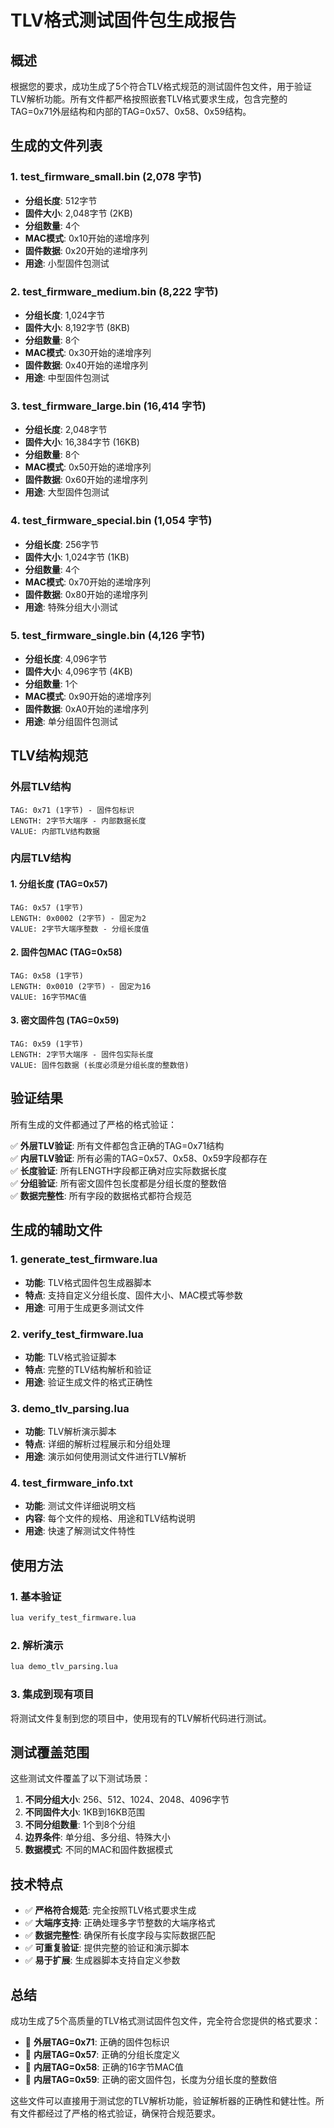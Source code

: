 # TLV格式测试固件包生成报告

## 概述

根据您的要求，成功生成了5个符合TLV格式规范的测试固件包文件，用于验证TLV解析功能。所有文件都严格按照嵌套TLV格式要求生成，包含完整的TAG=0x71外层结构和内部的TAG=0x57、0x58、0x59结构。

## 生成的文件列表

### 1. test_firmware_small.bin (2,078 字节)
- **分组长度**: 512字节
- **固件大小**: 2,048字节 (2KB)
- **分组数量**: 4个
- **MAC模式**: 0x10开始的递增序列
- **固件数据**: 0x20开始的递增序列
- **用途**: 小型固件包测试

### 2. test_firmware_medium.bin (8,222 字节)
- **分组长度**: 1,024字节
- **固件大小**: 8,192字节 (8KB)
- **分组数量**: 8个
- **MAC模式**: 0x30开始的递增序列
- **固件数据**: 0x40开始的递增序列
- **用途**: 中型固件包测试

### 3. test_firmware_large.bin (16,414 字节)
- **分组长度**: 2,048字节
- **固件大小**: 16,384字节 (16KB)
- **分组数量**: 8个
- **MAC模式**: 0x50开始的递增序列
- **固件数据**: 0x60开始的递增序列
- **用途**: 大型固件包测试

### 4. test_firmware_special.bin (1,054 字节)
- **分组长度**: 256字节
- **固件大小**: 1,024字节 (1KB)
- **分组数量**: 4个
- **MAC模式**: 0x70开始的递增序列
- **固件数据**: 0x80开始的递增序列
- **用途**: 特殊分组大小测试

### 5. test_firmware_single.bin (4,126 字节)
- **分组长度**: 4,096字节
- **固件大小**: 4,096字节 (4KB)
- **分组数量**: 1个
- **MAC模式**: 0x90开始的递增序列
- **固件数据**: 0xA0开始的递增序列
- **用途**: 单分组固件包测试

## TLV结构规范

### 外层TLV结构
```
TAG: 0x71 (1字节) - 固件包标识
LENGTH: 2字节大端序 - 内部数据长度
VALUE: 内部TLV结构数据
```

### 内层TLV结构

#### 1. 分组长度 (TAG=0x57)
```
TAG: 0x57 (1字节)
LENGTH: 0x0002 (2字节) - 固定为2
VALUE: 2字节大端序整数 - 分组长度值
```

#### 2. 固件包MAC (TAG=0x58)
```
TAG: 0x58 (1字节)
LENGTH: 0x0010 (2字节) - 固定为16
VALUE: 16字节MAC值
```

#### 3. 密文固件包 (TAG=0x59)
```
TAG: 0x59 (1字节)
LENGTH: 2字节大端序 - 固件包实际长度
VALUE: 固件包数据 (长度必须是分组长度的整数倍)
```

## 验证结果

所有生成的文件都通过了严格的格式验证：

✅ **外层TLV验证**: 所有文件都包含正确的TAG=0x71结构  
✅ **内层TLV验证**: 所有必需的TAG=0x57、0x58、0x59字段都存在  
✅ **长度验证**: 所有LENGTH字段都正确对应实际数据长度  
✅ **分组验证**: 所有密文固件包长度都是分组长度的整数倍  
✅ **数据完整性**: 所有字段的数据格式都符合规范  

## 生成的辅助文件

### 1. generate_test_firmware.lua
- **功能**: TLV格式固件包生成器脚本
- **特点**: 支持自定义分组长度、固件大小、MAC模式等参数
- **用途**: 可用于生成更多测试文件

### 2. verify_test_firmware.lua
- **功能**: TLV格式验证脚本
- **特点**: 完整的TLV结构解析和验证
- **用途**: 验证生成文件的格式正确性

### 3. demo_tlv_parsing.lua
- **功能**: TLV解析演示脚本
- **特点**: 详细的解析过程展示和分组处理
- **用途**: 演示如何使用测试文件进行TLV解析

### 4. test_firmware_info.txt
- **功能**: 测试文件详细说明文档
- **内容**: 每个文件的规格、用途和TLV结构说明
- **用途**: 快速了解测试文件特性

## 使用方法

### 1. 基本验证
```bash
lua verify_test_firmware.lua
```

### 2. 解析演示
```bash
lua demo_tlv_parsing.lua
```

### 3. 集成到现有项目
将测试文件复制到您的项目中，使用现有的TLV解析代码进行测试。

## 测试覆盖范围

这些测试文件覆盖了以下测试场景：

1. **不同分组大小**: 256、512、1024、2048、4096字节
2. **不同固件大小**: 1KB到16KB范围
3. **不同分组数量**: 1个到8个分组
4. **边界条件**: 单分组、多分组、特殊大小
5. **数据模式**: 不同的MAC和固件数据模式

## 技术特点

- ✅ **严格符合规范**: 完全按照TLV格式要求生成
- ✅ **大端序支持**: 正确处理多字节整数的大端序格式
- ✅ **数据完整性**: 确保所有长度字段与实际数据匹配
- ✅ **可重复验证**: 提供完整的验证和演示脚本
- ✅ **易于扩展**: 生成器脚本支持自定义参数

## 总结

成功生成了5个高质量的TLV格式测试固件包文件，完全符合您提供的格式要求：

- 🎯 **外层TAG=0x71**: 正确的固件包标识
- 🎯 **内层TAG=0x57**: 正确的分组长度定义
- 🎯 **内层TAG=0x58**: 正确的16字节MAC值
- 🎯 **内层TAG=0x59**: 正确的密文固件包，长度为分组长度的整数倍

这些文件可以直接用于测试您的TLV解析功能，验证解析器的正确性和健壮性。所有文件都经过了严格的格式验证，确保符合规范要求。